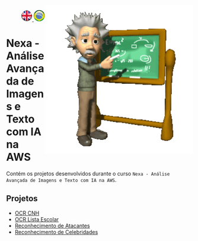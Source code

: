 <img src="./img/gif v1.gif" min-width="400px" max-width="400px" width="400px" align="right" alt="Computador iuriCode">
<p>
  <div align="right"> 
<a href="./readme.md"> <img src="./img/LogoUK.png" alt="Logo UK" width="30"/></a><a href="./leiame.md"> <img src="./img/logoBrazil.png" alt="Logo Brasil" width="30"/> </a>
</div>
  <H1><b>Nexa - Análise Avançada de Imagens e Texto com IA na AWS </b> </H1>
  
</p> 

Contém os projetos desenvolvidos durante o curso `Nexa - Análise Avançada de Imagens e Texto com IA na AWS`.

## Projetos

- [OCR CNH](./ocr_cnh/)
- [OCR Lista Escolar](./ocr_lista_escolar/)
- [Reconhecimento de Atacantes](./reconhecimento_atacantes/)
- [Reconhecimento de Celebridades](./reconhecimento_celebridades/)
